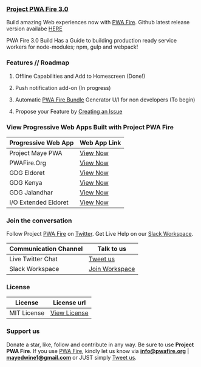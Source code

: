 ### [Project PWA Fire 3.0](https://pwafire.org)

Build amazing Web experiences now with [PWA Fire](https://pwafire.org/developer/pwa/started/). Github latest release version availabe [HERE](https://github.com/mayeedwin/pwafire/releases)

PWA Fire 3.0 Build Has a Guide to building production ready service workers for node-modules; npm, gulp and webpack!

### Features // Roadmap
1. Offline Capabilities and Add to Homescreen (Done!) 

2. Push notification add-on (In progress)

3. Automatic [PWA Fire Bundle](https://github.com/mayeedwin/pwafire/releases) Generator U/I for non developers (To begin)

4. Propose your Feature by [Creating an Issue](https://github.com/mayeedwin/pwafire/issues/new)

### View Progressive Web Apps Built with Project PWA Fire

| Progressive Web App | Web App Link |
| --- | --- |
| Project Maye PWA | [View Now](https://maye.gdgmoi.com) |
| PWAFire.Org | [View Now](https://pwafire.org) |
| GDG Eldoret | [View Now](https://gdgmoi.com) |
| GDG Kenya | [View Now](https://gdgkenya.org) |
| GDG Jalandhar | [View Now](https://gdgjalandhar.com) |
| I/O Extended Eldoret | [View Now](https://io.gdgmoi.com) |

### Join the conversation 
Follow Project [PWA Fire](https://twitter.com/pwafire) on [Twitter](https://twitter.com/pwafire). Get Live Help on our [Slack Workspace](https://join.slack.com/t/pwafire/shared_invite/enQtMjk1MjUzNDY5NDkyLWQzYTFhOTNjMTU2NzBjMTBhMjZkNDJkOTY0YzgxYWViNTI4YzgyZDUxNGIyYzlkM2RiZjc2NTAwMzRhMmZkZmI). 

| Communication Channel | Talk to us |
| --- | --- |
| Live Twitter Chat | [Tweet us](https://twitter.com/pwafire) |
| Slack Workspace | [Join Workspace](http://bit.ly/2oPNK7S) |

### License
| License |License url |
| --- | --- |
| MIT License | [View License](https://github.com/mayeedwin/faq-beta/blob/master/LICENSE) |

### Support us 
Donate a star, like, follow and contribute in any way. Be sure to use **Project PWA Fire**. If you use [PWA Fire](https://pwafire.org/developer), kindly let us know via **info@pwafire.org** | **mayedwine1@gmail.com** or JUST simply [Tweet us](https://twitter.com/pwafire).
